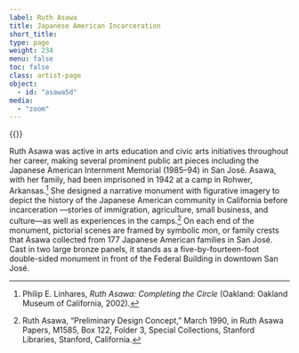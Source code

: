 ```yaml
---
label: Ruth Asawa
title: Japanese American Incarceration
short_title:
type: page
weight: 234
menu: false
toc: false
class: artist-page
object:
  - id: "asawa5d"
media:
  - "zoom"
---
```

{{<q-figure id="asawa5d">}}

Ruth Asawa was active in arts education and civic arts initiatives throughout her career, making several prominent public art pieces including the Japanese American Internment Memorial (1985–94) in San José. Asawa, with her family, had been imprisoned in 1942 at a camp in Rohwer, Arkansas.[^1] She designed a narrative monument with figurative imagery to depict the history of the Japanese American community in California before incarceration —stories of immigration, agriculture, small business, and culture—as well as experiences in the camps.[^2] On each end of the monument, pictorial scenes are framed by symbolic *mon*, or family crests that Asawa collected from 177 Japanese American families in San José. Cast in two large bronze panels, it stands as a five-by-fourteen-foot double-sided monument in front of the Federal Building in downtown San José.

[^1]: Philip E. Linhares, *Ruth Asawa: Completing the Circle* (Oakland: Oakland Museum of California, 2002).

[^2]: Ruth Asawa, “Preliminary Design Concept,” March 1990, in Ruth Asawa Papers, M1585, Box 122, Folder 3, Special Collections, Stanford Libraries, Stanford, California.
